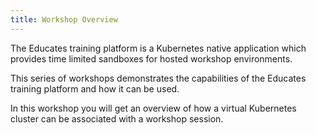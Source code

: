 ```yaml
---
title: Workshop Overview
---
```


The Educates training platform is a Kubernetes native application which provides
time limited sandboxes for hosted workshop environments.

This series of workshops demonstrates the capabilities of the Educates training
platform and how it can be used.

In this workshop you will get an overview of how a virtual Kubernetes cluster
can be associated with a workshop session.
